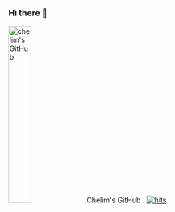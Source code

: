 ### Hi there 👋
<img src="https://noticon-static.tammolo.com/dgggcrkxq/image/upload/v1586271105/noticon/eyjidxvaivj5xh1vitnn.gif" alt="chelim's GitHub" width="30%" height="30%"> Chelim's&nbsp;GitHub &nbsp; [![hits](https://hits.seeyoufarm.com/api/count/incr/badge.svg?url=https%3A%2F%2Fgithub.com%2Fchech2)](https://hits.seeyoufarm.com)
<!--
**songgeunwoong/songgeunwoong** is a ✨ _special_ ✨ repository because its `README.md` (this file) appears on your GitHub profile.

Here are some ideas to get you started:

- 🔭 I’m currently working on ...
- 🌱 I’m currently learning ...
- 👯 I’m looking to collaborate on ...
- 🤔 I’m looking for help with ...
- 💬 Ask me about ...
- 📫 How to reach me: ...
- 😄 Pronouns: ...
- ⚡ Fun fact: ...
-->
